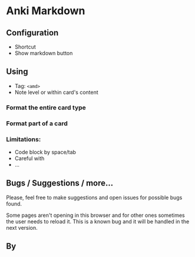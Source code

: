 # Anki Markdown


## Configuration

* Shortcut
* Show markdown button

## Using

* Tag: `<amd>`
* Note level or within card's content

### Format the entire card type


### Format part of a card

### Limitations:

* Code block by space/tab
* Careful with &nbsp;
* ...

## Bugs / Suggestions / more...

Please, feel free to make suggestions and open issues for possible bugs found. 

Some pages aren't opening in this browser and for other ones sometimes the user needs to reload it. This is a known bug and it will be handled in the next version.

## By
